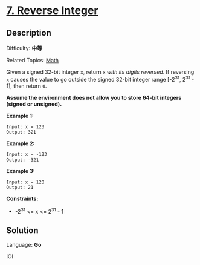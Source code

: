 # [7\. Reverse Integer](https://leetcode.cn/problems/reverse-integer/)

## Description

Difficulty: **中等**  

Related Topics: [Math](https://leetcode.cn/tag/https://leetcode.cn/tag/math//)


Given a signed 32-bit integer `x`, return `x` _with its digits reversed_. If reversing `x` causes the value to go outside the signed 32-bit integer range [-2<sup>31</sup>, 2<sup>31</sup> - 1], then return `0`.

**Assume the environment does not allow you to store 64-bit integers (signed or unsigned).**

**Example 1:**

```
Input: x = 123
Output: 321
```

**Example 2:**

```
Input: x = -123
Output: -321
```

**Example 3:**

```
Input: x = 120
Output: 21
```

**Constraints:**

*   -2<sup>31</sup> <= x <= 2<sup>31</sup> - 1


## Solution

Language: **Go**

IOI
